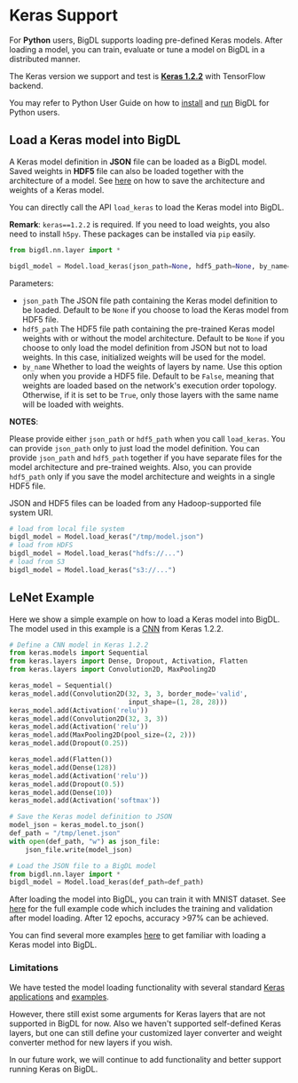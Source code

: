 # **Keras Support**

For __Python__ users, BigDL supports loading pre-defined Keras models. After loading a model, you can train, evaluate or tune a model on BigDL in a distributed manner.

The Keras version we support and test is [__Keras 1.2.2__](https://faroit.github.io/keras-docs/1.2.2/) with TensorFlow backend.

You may refer to Python User Guide on how to [install](../PythonUserGuide/install-from-pip.md) and [run](../PythonUserGuide/run-from-pip.md) BigDL for Python users.

## **Load a Keras model into BigDL**

A Keras model definition in __JSON__ file can be loaded as a BigDL model.
Saved weights in __HDF5__ file can also be loaded together with the architecture of a model.
See [here](https://faroit.github.io/keras-docs/1.2.2/getting-started/faq/#how-can-i-save-a-keras-model) on how to save the architecture and weights of a Keras model.

You can directly call the API `load_keras` to load the Keras model into BigDL.

__Remark__: `keras==1.2.2` is required. If you need to load weights, you also need to install `h5py`. These packages can be installed via `pip` easily.

```python
from bigdl.nn.layer import *

bigdl_model = Model.load_keras(json_path=None, hdf5_path=None, by_name=False)
```
Parameters:

* `json_path` The JSON file path containing the Keras model definition to be loaded. Default to be `None` if you choose to load the Keras model from HDF5 file.
* `hdf5_path` The HDF5 file path containing the pre-trained Keras model weights with or without the model architecture. Default to be `None` if you choose to only load the model definition from JSON but not to load weights. In this case, initialized weights will be used for the model.
* `by_name`  Whether to load the weights of layers by name. Use this option only when you provide a HDF5 file. Default to be `False`, meaning that  weights are loaded based on the network's execution order topology. Otherwise, if it is set to be `True`, only those layers with the same name will be loaded with weights.

__NOTES__: 

Please provide either `json_path` or `hdf5_path` when you call `load_keras`. You can provide `json_path` only to just load the model definition. You can provide `json_path` and `hdf5_path` together if you have separate files for the model architecture and pre-trained weights. Also, you can provide `hdf5_path` only if you save the model architecture and weights in a single HDF5 file.

JSON and HDF5 files can be loaded from any Hadoop-supported file system URI.
```python
# load from local file system
bigdl_model = Model.load_keras("/tmp/model.json")
# load from HDFS
bigdl_model = Model.load_keras("hdfs://...")
# load from S3
bigdl_model = Model.load_keras("s3://...")
```

## **LeNet Example**

Here we show a simple example on how to load a Keras model into BigDL. The model used in this example is a [CNN](https://github.com/fchollet/keras/blob/1.2.2/examples/mnist_cnn.py) from Keras 1.2.2.

```python
# Define a CNN model in Keras 1.2.2
from keras.models import Sequential
from keras.layers import Dense, Dropout, Activation, Flatten
from keras.layers import Convolution2D, MaxPooling2D

keras_model = Sequential()
keras_model.add(Convolution2D(32, 3, 3, border_mode='valid',
                              input_shape=(1, 28, 28)))
keras_model.add(Activation('relu'))
keras_model.add(Convolution2D(32, 3, 3))
keras_model.add(Activation('relu'))
keras_model.add(MaxPooling2D(pool_size=(2, 2)))
keras_model.add(Dropout(0.25))

keras_model.add(Flatten())
keras_model.add(Dense(128))
keras_model.add(Activation('relu'))
keras_model.add(Dropout(0.5))
keras_model.add(Dense(10))
keras_model.add(Activation('softmax'))

# Save the Keras model definition to JSON
model_json = keras_model.to_json()
def_path = "/tmp/lenet.json"
with open(def_path, "w") as json_file:
    json_file.write(model_json)

# Load the JSON file to a BigDL model
from bigdl.nn.layer import *
bigdl_model = Model.load_keras(def_path=def_path)
```
After loading the model into BigDL, you can train it with MNIST dataset. See [here](../../../pyspark/bigdl/examples/keras/mnist_cnn.py) for the full example code which includes the training and validation after model loading. After 12 epochs, accuracy >97% can be achieved.

You can find several more examples [here](../../../pyspark/bigdl/examples/keras/) to get familiar with loading a Keras model into BigDL.

### **Limitations**
We have tested the model loading functionality with several standard [Keras applications](https://faroit.github.io/keras-docs/1.2.2/applications/) and [examples](https://github.com/fchollet/keras/tree/1.2.2/examples).

However, there still exist some arguments for Keras layers that are not supported in BigDL for now. Also we haven't supported self-defined Keras layers, but one can still define your customized layer converter and weight converter method for new layers if you wish.

In our future work, we will continue to add functionality and better support running Keras on BigDL.